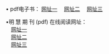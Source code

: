 &#8226; pdf电子书：
<a href="http://356.duckdns.org/p/" target="_blank">网址一</a>
　<a href="http://73.myz.info/p/" target="_blank">网址二</a>
　<a href="http://255.dtdns.net/p/" target="_blank">网址三</a><br />

&#8226;明 慧 期 刊 (pdf) 在线阅读网址：<br />
　<a href="http://356.duckdns.org/p/" target="_blank">网址一</a><br />
　<a href="http://73.myz.info/p/" target="_blank">网址二</a><br />
　<a href="http://255.dtdns.net/p/" target="_blank">网址三</a><br />
